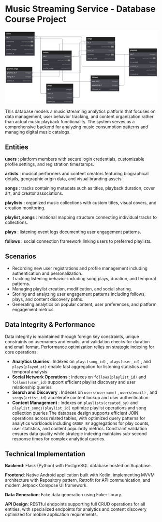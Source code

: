 # Music Streaming Service - Database Course Project

![Database Schema](schema.svg)

This database models a music streaming analytics platform that focuses on data management, user behavior tracking, and content organization rather than actual music playback functionality. 
The system serves as a comprehensive backend for analyzing music consumption patterns and managing digital music catalogs.


## Entities

**users** : platform members with secure login credentials, customizable profile settings, and registration timestamps.

**artists** : musical performers and content creators featuring biographical details, geographic origin data, and visual branding assets.

**songs** : tracks containing metadata such as titles, playback duration, cover art, and creator associations.

**playlists** : organized music collections with custom titles, visual covers, and creation monitoring.

**playlist_songs** : relational mapping structure connecting individual tracks to collections.

**plays** : listening event logs documenting user engagement patterns.

**follows** : social connection framework linking users to preferred playlists.



## Scenarios

- Recording new user registrations and profile management including authentication and personalization.
- Tracking listening behavior including song plays, duration, and temporal patterns.
- Managing playlist creation, modification, and social sharing.
- Storing and analyzing user engagement patterns including follows, plays, and content discovery paths.
- Generating analytics on popular content, user preferences, and platform engagement metrics.

## Data Integrity & Performance
Data integrity is maintained through foreign key constraints, unique constraints on usernames and emails, and validation checks for duration and email format. Performance optimization relies on strategic indexing for core operations:

- **Analytics Queries** : Indexes on `plays(song_id)` , `plays(user_id)` , and `plays(played_at)` enable fast aggregation for listening statistics and temporal analysis
- **Social Network Operations** : Indexes on `follows(playlist_id)` and `follows(user_id)` support efficient playlist discovery and user relationship queries
- **Search and Discovery** : Indexes on `users(username)` , `users(email)` , and `songs(artist_id)` accelerate content lookup and user authentication
- **Content Management** : Indexes on `playlists(created_by)` and` playlist_songs(playlist_id)` optimize playlist operations and song collection queries
The database design supports efficient JOIN operations across related tables, with optimized query patterns for analytics workloads including `GROUP BY` aggregations for play counts, user statistics, and content popularity metrics. Constraint validation ensures data quality while strategic indexing maintains sub-second response times for complex analytical queries.

## Technical Implementation

**Backend**: Flask (Python) with PostgreSQL database hosted on Supabase.

**Frontend**: Native Android application built with Kotlin, implementing MVVM architecture with Repository pattern, Retrofit for API communication, and modern Jetpack Compose UI framework.

**Data Generation**: Fake data generation using Faker library.

**API Design**: RESTful endpoints supporting full CRUD operations for all entities, with specialized endpoints for analytics and content discovery optimized for mobile application requirements.
